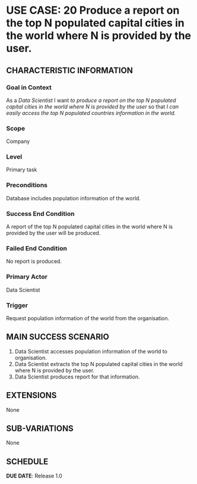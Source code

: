 # USE CASE: 20 Produce a report on the top N populated capital cities in the world where N is provided by the user.

## CHARACTERISTIC INFORMATION

### Goal in Context

As a *Data Scientist* I want *to produce a report on the top N populated capital cities in the world where N is provided by the user* so that *I can easily access the top N populated countries information in the world.*

### Scope

Company

### Level

Primary task

### Preconditions

Database includes population information of the world.

### Success End Condition

A report of the top N populated capital cities in the world where N is provided by the user will be produced.

### Failed End Condition

No report is produced.

### Primary Actor

Data Scientist

### Trigger

Request population information of the world from the organisation.

## MAIN SUCCESS SCENARIO

1. Data Scientist accesses population information of the world to organisation.
2. Data Scientist extracts the top N populated capital cities in the world where N is provided by the user.
3. Data Scientist produces report for that information.

## EXTENSIONS

None

## SUB-VARIATIONS

None

## SCHEDULE

**DUE DATE**: Release 1.0